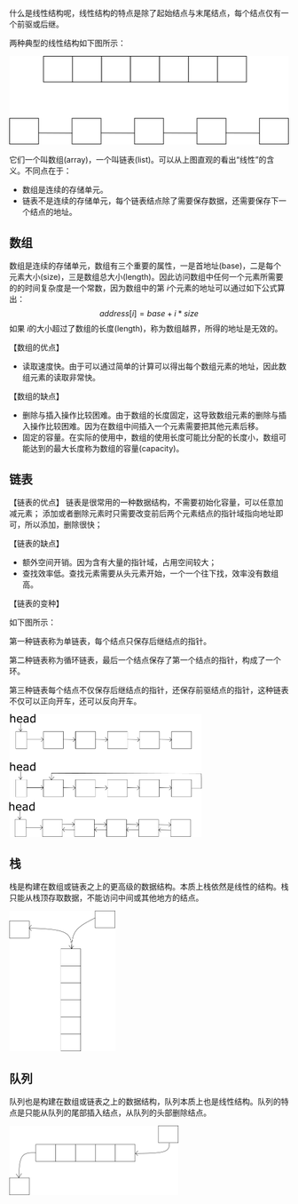 什么是线性结构呢，线性结构的特点是除了起始结点与末尾结点，每个结点仅有一个前驱或后继。

两种典型的线性结构如下图所示：



![array_list](array_list.png)



它们一个叫数组(array)，一个叫链表(list)。可以从上图直观的看出“线性”的含义。不同点在于：

- 数组是连续的存储单元。
- 链表不是连续的存储单元，每个链表结点除了需要保存数据，还需要保存下一个结点的地址。

## 数组

数组是连续的存储单元，数组有三个重要的属性，一是首地址(base)，二是每个元素大小(size)，三是数组总大小(length)。因此访问数组中任何一个元素所需要的的时间复杂度是一个常数，因为数组中的第 $i$​ 个元素的地址可以通过如下公式算出：
$$
address[i] = base + i * size
$$
如果 $i$​​ 的大小超过了数组的长度(length)，称为数组越界，所得的地址是无效的。

【数组的优点】

- 读取速度快。由于可以通过简单的计算可以得出每个数组元素的地址，因此数组元素的读取非常快。

【数组的缺点】

- 删除与插入操作比较困难。由于数组的长度固定，这导致数组元素的删除与插入操作比较困难。因为在数组中间插入一个元素需要把其他元素后移。
- 固定的容量。在实际的使用中，数组的使用长度可能比分配的长度小，数组可能达到的最大长度称为数组的容量(capacity)。



## 链表

【链表的优点】
链表是很常用的一种数据结构，不需要初始化容量，可以任意加减元素；
添加或者删除元素时只需要改变前后两个元素结点的指针域指向地址即可，所以添加，删除很快；

【链表的缺点】

- 额外空间开销。因为含有大量的指针域，占用空间较大；
- 查找效率低。查找元素需要从头元素开始，一个一个往下找，效率没有数组高。



【链表的变种】

如下图所示：

第一种链表称为单链表，每个结点只保存后继结点的指针。

第二种链表称为循环链表，最后一个结点保存了第一个结点的指针，构成了一个环。

第三种链表每个结点不仅保存后继结点的指针，还保存前驱结点的指针，这种链表不仅可以正向开车，还可以反向开车。

<img src="list_variaty.png" alt="list_variaty" style="zoom:50%;" />

## 栈

栈是构建在数组或链表之上的更高级的数据结构。本质上栈依然是线性的结构。栈只能从栈顶存取数据，不能访问中间或其他地方的结点。

<img src="stark.png" alt="stark" style="zoom:50%;" />





## 队列

队列也是构建在数组或链表之上的数据结构，队列本质上也是线性结构。队列的特点是只能从队列的尾部插入结点，从队列的头部删除结点。

<img src="que.png" alt="que" style="zoom:50%;" />



